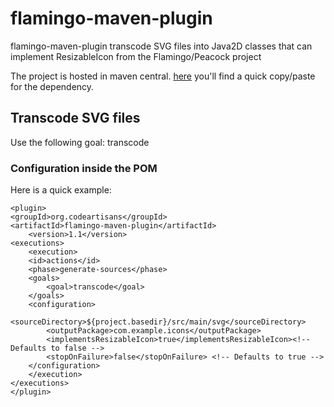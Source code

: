 # flamingo-maven-plugin

flamingo-maven-plugin transcode SVG files into Java2D classes that can implement ResizableIcon from the Flamingo/Peacock project

The project is hosted in maven central.
[here](http://search.maven.org/#search%7Cga%7C1%7Cflamingo-maven-plugin) you'll find a quick copy/paste for the dependency.

## Transcode SVG files

Use the following goal: transcode

### Configuration inside the POM

Here is a quick example:

    <plugin>
	<groupId>org.codeartisans</groupId>
	<artifactId>flamingo-maven-plugin</artifactId>
        <version>1.1</version>
	<executions>
	    <execution>
		<id>actions</id>
		<phase>generate-sources</phase>
		<goals>
		    <goal>transcode</goal>
		</goals>
		<configuration>
		    <sourceDirectory>${project.basedir}/src/main/svg</sourceDirectory>
		    <outputPackage>com.example.icons</outputPackage>
		    <implementsResizableIcon>true</implementsResizableIcon><!-- Defaults to false -->
		    <stopOnFailure>false</stopOnFailure> <!-- Defaults to true -->
		</configuration>
	    </execution>
	</executions>
    </plugin>
